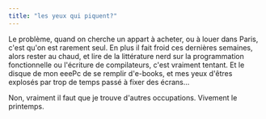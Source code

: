 ```yaml
---
title: "les yeux qui piquent?"
---
```


Le problème, quand on cherche un appart à acheter, ou à louer dans Paris,
c'est qu'on est rarement seul. En plus il fait froid ces dernières semaines,
alors rester au chaud, et lire de la littérature nerd sur la programmation
fonctionnelle ou l'écriture de compilateurs, c'est vraiment tentant. Et le
disque de mon eeePc de se remplir d'e-books, et mes yeux d'êtres explosés par
trop de temps passé à fixer des écrans...

Non, vraiment il faut que je trouve d'autres occupations. Vivement le
printemps.

